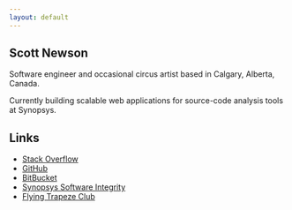```yaml
---
layout: default
---
```


## Scott Newson
Software engineer and occasional circus artist based in Calgary, Alberta, Canada.

Currently building scalable web applications for source-code analysis tools at Synopsys.

## Links

* [Stack Overflow](https://stackoverflow.com/users/346912/scott-newson)
* [GitHub](https://github.com/sgnewson)
* [BitBucket](https://bitbucket.org/sgnewson/)
* [Synopsys Software Integrity](https://www.synopsys.com/software-integrity.html)
* [Flying Trapeze Club](https://www.rockymountaintrapeze.ca/)
